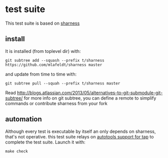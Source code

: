 # test suite

This test suite is based on [sharness](http://mlafeldt.github.io/sharness/)

## install

It is installed (from toplevel dir) with:

    git subtree add --squash --prefix t/sharness https://github.com/mlafeldt/sharness master

and update from time to time with:

    git subtree pull --squah --prefix t/sharness master

Read http://blogs.atlassian.com/2013/05/alternatives-to-git-submodule-git-subtree/ for more info on git subtree, you can define a remote to simplify commands or contribute sharness from your fork

## automation

Although every test is executable by itself an only depends on sharness, that's not operative. this test suite relays on [autotools support for tap](https://www.gnu.org/software/automake/manual/html_node/Use-TAP-with-the-Automake-test-harness.html#Use-TAP-with-the-Automake-test-harness) to complete the test suite. Launch it with:

    make check
